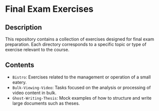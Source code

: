 # Final Exam Exercises

## Description
This repository contains a collection of exercises designed for final exam preparation. Each directory corresponds to a specific topic or type of exercise relevant to the course.

## Contents
- `Bistro`: Exercises related to the management or operation of a small eatery.
- `Bulk-Viewing-Video`: Tasks focused on the analysis or processing of video content in bulk.
- `Ghost-Writing-Thesis`: Mock examples of how to structure and write large documents such as theses.




